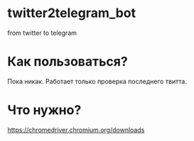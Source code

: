 # twitter2telegram_bot
 from twitter to telegram
 
# Как пользоваться?
 Пока никак. Работает только проверка последнего твитта.

# Что нужно?
 https://chromedriver.chromium.org/downloads
